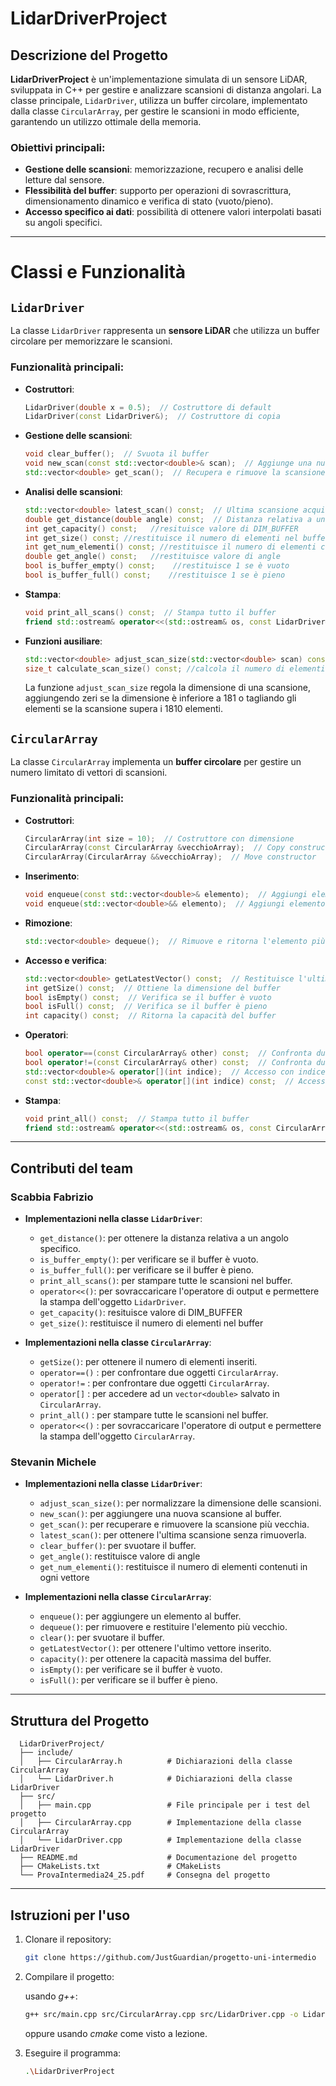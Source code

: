 # LidarDriverProject

## Descrizione del Progetto
**LidarDriverProject** è un'implementazione simulata di un sensore LiDAR, sviluppata in C++ per gestire e analizzare scansioni di distanza angolari. 
La classe principale, `LidarDriver`, utilizza un buffer circolare, implementato dalla classe `CircularArray`, 
per gestire le scansioni in modo efficiente, garantendo un utilizzo ottimale della memoria.

### Obiettivi principali:
- **Gestione delle scansioni**: memorizzazione, recupero e analisi delle letture dal sensore.
- **Flessibilità del buffer**: supporto per operazioni di sovrascrittura, dimensionamento dinamico e verifica di stato (vuoto/pieno).
- **Accesso specifico ai dati**: possibilità di ottenere valori interpolati basati su angoli specifici.

---

# Classi e Funzionalità

## `LidarDriver`
La classe `LidarDriver` rappresenta un **sensore LiDAR** che utilizza un buffer circolare per memorizzare le scansioni.

### Funzionalità principali:

- **Costruttori**:
  ```cpp
  LidarDriver(double x = 0.5);  // Costruttore di default
  LidarDriver(const LidarDriver&);  // Costruttore di copia
  ```
- **Gestione delle scansioni**:
  ```cpp
  void clear_buffer();  // Svuota il buffer
  void new_scan(const std::vector<double>& scan);  // Aggiunge una nuova scansione al buffer
  std::vector<double> get_scan();  // Recupera e rimuove la scansione più vecchia
  ```
- **Analisi delle scansioni**:
  ```cpp
  std::vector<double> latest_scan() const;  // Ultima scansione acquisita senza rimuoverla
  double get_distance(double angle) const;  // Distanza relativa a un angolo specifico
  int get_capacity() const;   //resituisce valore di DIM_BUFFER
  int get_size() const; //restituisce il numero di elementi nel buffer
  int get_num_elementi() const; //restituisce il numero di elementi contenuti in ogni vettore
  double get_angle() const;   //restituisce valore di angle
  bool is_buffer_empty() const;    //restituisce 1 se è vuoto
  bool is_buffer_full() const;    //restituisce 1 se è pieno
  ```
- **Stampa**:
  ```cpp
  void print_all_scans() const;  // Stampa tutto il buffer
  friend std::ostream& operator<<(std::ostream& os, const LidarDriver& driver);  // Stampa l'ultima lista dati inserita
  
  ```
- **Funzioni ausiliare**:
  ```cpp
  std::vector<double> adjust_scan_size(std::vector<double> scan) const;  // Normalizza la scansione a dimensioni tra 181 e 1810
  size_t calculate_scan_size() const; //calcola il numero di elementi in ogni vettore
  ```
  La funzione `adjust_scan_size` regola la dimensione di una scansione, aggiungendo zeri se la dimensione è inferiore a 181 o tagliando gli elementi se la scansione supera i 1810 elementi.


## `CircularArray`
La classe `CircularArray` implementa un **buffer circolare** per gestire un numero limitato di vettori di scansioni.

### Funzionalità principali:

- **Costruttori**:
  ```cpp
  CircularArray(int size = 10);  // Costruttore con dimensione
  CircularArray(const CircularArray &vecchioArray);  // Copy constructor
  CircularArray(CircularArray &&vecchioArray);  // Move constructor
  ```
- **Inserimento**:
  ```cpp
  void enqueue(const std::vector<double>& elemento);  // Aggiungi elemento al buffer
  void enqueue(std::vector<double>&& elemento);  // Aggiungi elemento al buffer (move)
  ```
- **Rimozione**:
  ```cpp
  std::vector<double> dequeue();  // Rimuove e ritorna l'elemento più vecchio
  ```
- **Accesso e verifica**:
  ```cpp
  std::vector<double> getLatestVector() const;  // Restituisce l'ultimo vettore inserito
  int getSize() const;  // Ottiene la dimensione del buffer
  bool isEmpty() const;  // Verifica se il buffer è vuoto
  bool isFull() const;  // Verifica se il buffer è pieno
  int capacity() const;  // Ritorna la capacità del buffer
  ```
- **Operatori**:
  ```cpp
  bool operator==(const CircularArray& other) const;  // Confronta due CircularArray per uguaglianza
  bool operator!=(const CircularArray& other) const;  // Confronta due CircularArray per disuguaglianza
  std::vector<double>& operator[](int indice);  // Accesso con indice relativo
  const std::vector<double>& operator[](int indice) const;  // Accesso con indice relativo (const)
  ```
- **Stampa**:
  ```cpp
  void print_all() const;  // Stampa tutto il buffer
  friend std::ostream& operator<<(std::ostream& os, const CircularArray& array);  // Stampa l'ultima lista dati inserita
  ```
  
---

## Contributi del team

### Scabbia Fabrizio
- **Implementazioni nella classe `LidarDriver`**:
  - `get_distance()`: per ottenere la distanza relativa a un angolo specifico.
  - `is_buffer_empty()`: per verificare se il buffer è vuoto.
  - `is_buffer_full()`: per verificare se il buffer è pieno.
  - `print_all_scans()`: per stampare tutte le scansioni nel buffer.
  - `operator<<()`: per sovraccaricare l'operatore di output e permettere la stampa dell'oggetto `LidarDriver`.
  - `get_capacity()`: resituisce valore di DIM_BUFFER
  - `get_size()`: restituisce il numero di elementi nel buffer  
  

- **Implementazioni nella classe `CircularArray`**:
  - `getSize()`: per ottenere il numero di elementi inseriti.
  - `operator==()` : per confrontare due oggetti `CircularArray`.
  - `operator!=` : per confrontare due oggetti `CircularArray`.
  - `operator[]` : per accedere ad un `vector<double>` salvato in `CircularArray`.
  - `print_all()` : per stampare tutte le scansioni nel buffer.
  - `operator<<()` : per sovraccaricare l'operatore di output e permettere la stampa dell'oggetto `CircularArray`.
  
### Stevanin Michele
- **Implementazioni nella classe `LidarDriver`**:
  - `adjust_scan_size()`: per normalizzare la dimensione delle scansioni.
  - `new_scan()`: per aggiungere una nuova scansione al buffer.
  - `get_scan()`: per recuperare e rimuovere la scansione più vecchia.
  - `latest_scan()`: per ottenere l'ultima scansione senza rimuoverla.
  - `clear_buffer()`: per svuotare il buffer.
  - `get_angle()`: restituisce valore di angle
  - `get_num_elementi()`: restituisce il numero di elementi contenuti in ogni vettore

- **Implementazioni nella classe `CircularArray`**:
  - `enqueue()`: per aggiungere un elemento al buffer.
  - `dequeue()`: per rimuovere e restituire l'elemento più vecchio.
  - `clear()`: per svuotare il buffer.
  - `getLatestVector()`: per ottenere l'ultimo vettore inserito.
  - `capacity()`: per ottenere la capacità massima del buffer.
  - `isEmpty()`: per verificare se il buffer è vuoto.
  - `isFull()`: per verificare se il buffer è pieno.
  
---

## Struttura del Progetto
  ```plaintext
    LidarDriverProject/
    ├── include/
    │   ├── CircularArray.h          # Dichiarazioni della classe CircularArray
    │   └── LidarDriver.h            # Dichiarazioni della classe LidarDriver
    ├── src/
    │   ├── main.cpp                 # File principale per i test del progetto
    │   ├── CircularArray.cpp        # Implementazione della classe CircularArray
    │   └── LidarDriver.cpp          # Implementazione della classe LidarDriver
    ├── README.md                    # Documentazione del progetto
    ├── CMakeLists.txt               # CMakeLists
    └── ProvaIntermedia24_25.pdf     # Consegna del progetto
  ```

---

## Istruzioni per l'uso
1. Clonare il repository:
   ```bash
   git clone https://github.com/JustGuardian/progetto-uni-intermedio
   ```  
2. Compilare il progetto:
   
   usando *g++*:
   ```bash
   g++ src/main.cpp src/CircularArray.cpp src/LidarDriver.cpp -o LidarDriverProject
   ```
   oppure usando *cmake* come visto a lezione.
   
4. Eseguire il programma:
   ```bash
   .\LidarDriverProject
   ```
